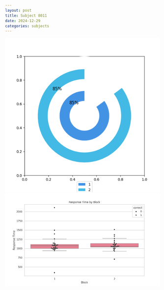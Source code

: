 ```yaml
---
layout: post
title: Subject 8011
date: 2024-12-29
categories: subjects
---
```


![](data/8011/run-18/8011__acc_test.png)
![](data/8011/run-18/8011_rt.png)
